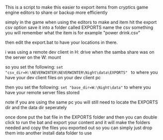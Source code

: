This is a script to make this easier to export items from cryptics game engine editors to share or backup more efficiently 

simply in the game when using the editors to make and item hit the export csv option save it into a folder called EXPORTS name the csv something you will remember what the item is for example "power drink.csv" 

then edit the export.bat to have your locations in there.

i was using a remote dev client in H: drive when the samba share was on the server on the W: mount 

so you set the following:
`set "csv_dir=H:\NEVERWINTER\NEVERWINTER\Night\data\EXPORTS"
`
to where you have your dev client files on your dev client pc

then you set the following:
`set "base_dir=W:\Night\data"`
to where you have your remote server files stored 

note if you are using the same pc you will still need to locate the EXPORTS dir and the data dir seperately 

once done put the bat file in the EXPORTS folder and then you can double click to run the bat and export your content and it will make the folders needed and copy the files you exported out so you can simply just drop them into another install data folder to use 


